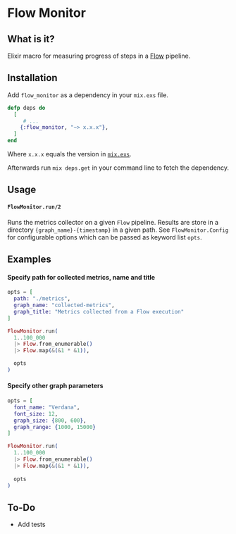 # Flow Monitor

## What is it?

Elixir macro for measuring progress of steps in a [Flow](https://hexdocs.pm/flow/Flow.html) pipeline.

## Installation

Add `flow_monitor` as a dependency in your `mix.exs` file.

```elixir
defp deps do
  [
     # ...
    {:flow_monitor, "~> x.x.x"},
  ]
end
```

Where `x.x.x` equals the version in [`mix.exs`](mix.exs).

Afterwards run `mix deps.get` in your command line to fetch the dependency.

## Usage

#### `FlowMonitor.run/2`

Runs the metrics collector on a given `Flow` pipeline.
Results are store in a directory `{graph_name}-{timestamp}` in a given path.
See `FlowMonitor.Config` for configurable options which can be passed as keyword list `opts`.

## Examples

#### Specify path for collected metrics, name and title

```elixir
opts = [
  path: "./metrics",
  graph_name: "collected-metrics",
  graph_title: "Metrics collected from a Flow execution"
]

FlowMonitor.run(
  1..100_000
  |> Flow.from_enumerable()
  |> Flow.map(&(&1 * &1)),

  opts
)
```

#### Specify other graph parameters

```elixir
opts = [
  font_name: "Verdana",
  font_size: 12,
  graph_size: {800, 600},
  graph_range: {1000, 15000}
]

FlowMonitor.run(
  1..100_000
  |> Flow.from_enumerable()
  |> Flow.map(&(&1 * &1)),
  
  opts
)
```

## To-Do

 - Add tests
